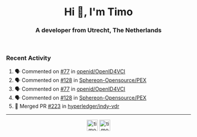 <h1 align="center">Hi 👋, I'm Timo</h1>
<h3 align="center">A developer from Utrecht, The Netherlands</h3>
<br/>
<!-- https://github.com/rahuldkjain/github-profile-readme-generator --!>

<!--  <p align="left"><img src="https://github-readme-stats.vercel.app/api?username=timoglastra&show_icons=true&count_private=true&" alt="timoglastra" /></p> --!>

<!--
Github language stats
<p align="left"><img src="https://github-readme-stats.vercel.app/api/top-langs/?username=timoglastra&layout=compact" alt="timoglastra" /><p>
-->

<!-- Codestats language stats -->
<!-- <p align="left"><img src="https://codestats-readme.vercel.app/api/top-langs/?username=timoglastra&layout=compact&language_count=12" alt="timoglastra" /><p>    --!>
  
<h3>Recent Activity</h3>

<!--START_SECTION:activity-->
1. 🗣 Commented on [#77](https://github.com/openid/OpenID4VCI/issues/77#issuecomment-1741522613) in [openid/OpenID4VCI](https://github.com/openid/OpenID4VCI)
2. 🗣 Commented on [#128](https://github.com/Sphereon-Opensource/PEX/pull/128#issuecomment-1741491262) in [Sphereon-Opensource/PEX](https://github.com/Sphereon-Opensource/PEX)
3. 🗣 Commented on [#77](https://github.com/openid/OpenID4VCI/issues/77#issuecomment-1741463676) in [openid/OpenID4VCI](https://github.com/openid/OpenID4VCI)
4. 🗣 Commented on [#128](https://github.com/Sphereon-Opensource/PEX/pull/128#issuecomment-1741394293) in [Sphereon-Opensource/PEX](https://github.com/Sphereon-Opensource/PEX)
5. 🎉 Merged PR [#223](https://github.com/hyperledger/indy-vdr/pull/223) in [hyperledger/indy-vdr](https://github.com/hyperledger/indy-vdr)
<!--END_SECTION:activity-->

---

<p align="center">
<a href="https://twitter.com/timoglastra" target="blank"><img align="center" src="https://cdn.jsdelivr.net/npm/simple-icons@3.0.1/icons/twitter.svg" alt="timoglastra" height="30" width="30" /></a>
<a href="https://linkedin.com/in/timoglastra" target="blank"><img align="center" src="https://cdn.jsdelivr.net/npm/simple-icons@3.0.1/icons/linkedin.svg" alt="timoglastra" height="30" width="30" /></a>
</p>




